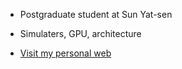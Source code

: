 
- Postgraduate student at Sun Yat-sen

- Simulaters, GPU, architecture

- [Visit my personal web](https://gty111.github.io/)


